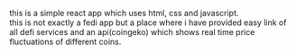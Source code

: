 <p>this is a simple react app which uses html, css and javascript.<br>
this is not exactly a fedi app but a place where i have provided easy link of all defi services and an api(coingeko) which shows real time price fluctuations of different coins.</p>
